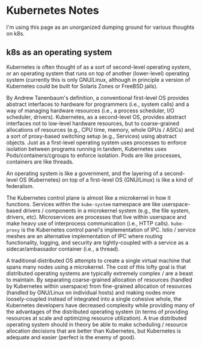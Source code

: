 # Kubernetes Notes

I'm using this page as an unorganized dumping ground for various thoughts on k8s.

## k8s as an operating system

Kubernetes is often thought of as a sort of second-level operating system, or an operating system that runs on top of another (lower-level) operating system (currently this is only GNU/Linux, although in principle a version of Kubernetes could be built for Solaris Zones or FreeBSD jails).  

By Andrew Tanenbaum's definition, a conventional first-level OS provides abstract interfaces to hardware for programmers (i.e., system calls) and a way of managing hardware resources (i.e., a process scheduler, I/O scheduler, drivers).  Kubernetes, as a second-level OS, provides abstract interfaces not to low-level hardware resources, but to coarse-grained allocations of resources (e.g., CPU time, memory, whole GPUs / ASICs) and a sort of proxy-based switching setup (e.g., Services) using abstract objects.  Just as a first-level operating system uses processes to enforce isolation between programs running in tandem, Kubernetes uses Pods/containers/cgroups to enforce isolation.  Pods are like processes, containers are like threads.

An operating system is like a government, and the layering of a second-level OS (Kubernetes) on top of a first-level OS (GNU/Linux) is like a kind of federalism.

The Kubernetes control plane is almost like a microkernel in how it functions.  Services within the `kube-system` namespace are like userspace-based drivers / components in a microkernel system (e.g., the file system, drivers, etc).  Microservices are processes that live within userspace and make heavy use of interprocess communication (i.e., HTTP calls).  `kube-proxy` is the Kubernetes control panel's implementation of IPC.  Istio / service meshes are an alternative implementation of IPC where routing functionality, logging, and security are tightly-coupled with a service as a sidecar/ambassador container (i.e., a thread).

A traditional distributed OS attempts to create a single virtual machine that spans many nodes using a microkernel.  The cost of this lofty goal is that distributed operating systems are typically extremely complex / are a beast to maintain.  By separating coarse-grained allocation of resources (handled by Kubernetes within userspace) from fine-grained allocation of resources (handled by GNU/Linux on individual hosts) and making nodes more loosely-coupled instead of integrated into a single cohesive whole, the Kubernetes developers have decreased complexity while providing many of the advantages of the distributed operating system (in terms of providing resources at scale and optimizing resource utilization).  A true distributed operating system should in theory be able to make scheduling / resource allocation decisions that are better than Kubernetes, but Kubernetes is adequate and easier (perfect is the enemy of good).

